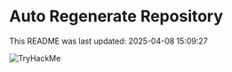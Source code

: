 # Auto Regenerate Repository

This README was last updated: 2025-04-08 15:09:27

 ![TryHackMe](https://tryhackme.com/badge/533634)